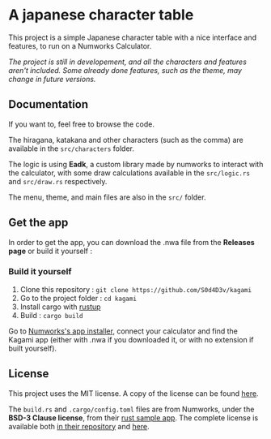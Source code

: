 # A japanese character table

This project is a simple Japanese character table with a nice interface and features, to run on a Numworks Calculator.

*The project is still in developement, and all the characters and features aren't included. Some already done features, such as the theme, may change in future versions.*

## Documentation
If you want to, feel free to browse the code.

The hiragana, katakana and other characters (such as the comma) are available in the `src/characters` folder.

The logic is using **Eadk**, a custom library made by numworks to interact with the calculator, with some draw calculations available in the `src/logic.rs` and `src/draw.rs` respectively.

The menu, theme, and main files are also in the `src/` folder.

## Get the app
In order to get the app, you can download the .nwa file from the **Releases page** or build it yourself :

### Build it yourself
1. Clone this repository : `git clone https://github.com/S0d4D3v/kagami`
2. Go to the project folder : `cd kagami`
3. Install cargo with [rustup](https://rustup.rs/)
4. Build : `cargo build`

Go to [Numworks's app installer](https://my.numworks.com/apps), connect your calculator and find the Kagami app (either with .nwa if you downloaded it, or with no extension if built yourself).

## License
This project uses the MIT license. 
A copy of the license can be found [here](https://github.com/S0d4D3v/kagami/blob/master/LICENSE).

The `build.rs` and `.cargo/config.toml` files are from Numworks, under the **BSD-3 Clause license**, from their [rust sample app](https://github.com/numworks/epsilon-sample-app-rust). 
The complete license is available both [in their repository](https://github.com/numworks/epsilon-sample-app-rust/blob/master/LICENSE) and [here](https://github.com/S0d4D3v/kagami/blob/master/NW_LICENSE).

